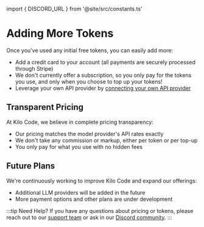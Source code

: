 import { DISCORD_URL } from '@site/src/constants.ts'

# Adding More Tokens

Once you've used any initial free tokens, you can easily add more:

- Add a credit card to your account (all payments are securely processed through Stripe)
- We don't currently offer a subscription, so you only pay for the tokens you use, and only when you choose to top up your tokens!
- Leverage your own API provider by [connecting your own API provider](/getting-started/connecting-api-provider.md)

## Transparent Pricing

At Kilo Code, we believe in complete pricing transparency:

- Our pricing matches the model provider's API rates exactly
- We don't take any commission or markup, either per token or per top-up
- You only pay for what you use with no hidden fees

## Future Plans

We're continuously working to improve Kilo Code and expand our offerings:

- Additional LLM providers will be added in the future
- More payment options and other plans are under development

:::tip Need Help?
If you have any questions about pricing or tokens, please reach out to our [support team](mailto:hi@kilocode.ai) or ask in our <a href={DISCORD_URL} target='_blank'>Discord community</a>.
:::
